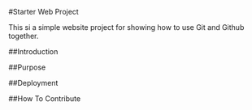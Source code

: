 #Starter Web Project

This si a simple website project for showing how to use Git and Github together.

##Introduction

##Purpose

##Deployment

##How To Contribute